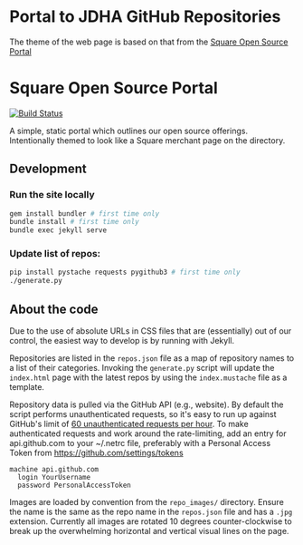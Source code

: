 Portal to JDHA GitHub Repositories
==================================

The theme of the web page is based on that from the [Square Open Source Portal](https://square.github.io)

Square Open Source Portal
=========================

[![Build Status](https://travis-ci.org/square/square.github.io.svg?branch=master)](https://travis-ci.org/square/square.github.io)

A simple, static portal which outlines our open source offerings. Intentionally
themed to look like a Square merchant page on the directory.


Development
-----------

### Run the site locally
```bash
gem install bundler # first time only
bundle install # first time only
bundle exec jekyll serve
```


### Update list of repos:
```bash
pip install pystache requests pygithub3 # first time only
./generate.py
```

About the code
-----------
Due to the use of absolute URLs in CSS files that are (essentially) out of our
control, the easiest way to develop is by running with Jekyll.

Repositories are listed in the `repos.json` file as a map of repository names
to a list of their categories. Invoking the `generate.py` script will update
the `index.html` page with the latest repos by using the `index.mustache` file
as a template.

Repository data is pulled via the GitHub API (e.g., website). By default the
script performs unauthenticated requests, so it's easy to run up against
GitHub's limit of [60 unauthenticated requests per
hour](http://developer.github.com/v3/#rate-limiting). To make authenticated
requests and work around the rate-limiting, add an entry for api.github.com to
your ~/.netrc file, preferably with a Personal Access Token from
https://github.com/settings/tokens

    machine api.github.com
      login YourUsername
      password PersonalAccessToken

Images are loaded by convention from the `repo_images/` directory. Ensure the
name is the same as the repo name in the `repos.json` file and has a `.jpg`
extension. Currently all images are rotated 10 degrees counter-clockwise to
break up the overwhelming horizontal and vertical visual lines on the page.
